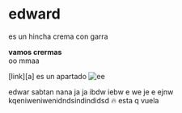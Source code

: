 # edward

es un hincha crema
con garra

**vamos crermas**  
oo mmaa

[link][a] es un apartado
![ee](imagenes/1.jpg) 

edwar sabtan nana ja ja ibdw iebw e we je e ejnw   
kqeniweniwenidndsindindidsd :fire: esta q vuela



[link]: #
